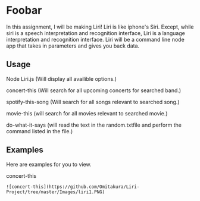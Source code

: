 # Foobar

In this assignment, I will be making Liri!  Liri is like iphone's Siri.  Except, while siri is a speech interpretation and recognition interface, Liri is a language interpretation and recognition interface.  Liri will be a command line node app that takes in parameters and gives you back data.  

## Usage

Node Liri.js (Will display all availible options.)

concert-this (Will search for all upcoming concerts for searched band.)

spotify-this-song (Will search for all songs relevant to searched song.)

movie-this (will search for all movies relevant to searched movie.)

do-what-it-says (will read the text in the random.txtfile and perform the command listed in the file.)
## Examples

Here are examples for you to view.

concert-this
```
![concert-this](https://github.com/Omitakura/Liri-Project/tree/master/Images/liri1.PNG)

```